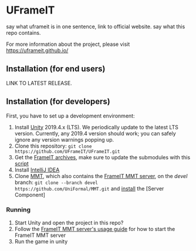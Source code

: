 # UFrameIT

say what uframeit is in one sentence, link to official website. say what this repo contains.

For more information about the project, please visit <https://uframeit.github.io/>

## Installation (for end users)

LINK TO LATEST RELEASE.

## Installation (for developers)

First, you have to set up a development environment:

1. Install [Unity](https://unity3d.com/de/get-unity/download) 2019.4.x (LTS). We periodically update to the latest LTS version. Currently, any 2019.4 version should work; you can safely ignore any version warnings popping up.
2. Clone this repository: `git clone https://github.com/UFrameIT/UFrameIT.git`
3. Get the [FrameIT archives](https://github.com/UFrameIT/archives), make sure to update the submodules with this [script](https://gist.github.com/ComFreek/dcadfec0214d87e9ad3268e61479d05b)
4. Install [IntelliJ IDEA](https://www.jetbrains.com/de-de/idea/)
5. Clone [MMT](https://github.com/UniFormal/MMT/tree/devel), which also contains the [FrameIT MMT server](https://github.com/UniFormal/MMT/tree/devel/src/frameit-mmt), on the *devel* branch: `git clone --branch devel https://github.com/UniFormal/MMT.git`
and [install](https://github.com/UniFormal/MMT/blob/devel/src/frameit-mmt/installation.md) the [Server Component]

### Running

1. Start Unity and open the project in this repo?
2. Follow the [FrameIT MMT server's usage guide](https://github.com/UniFormal/MMT/tree/devel/src/frameit-mmt) for how to start the FrameIT MMT server
3. Run the game in unity
